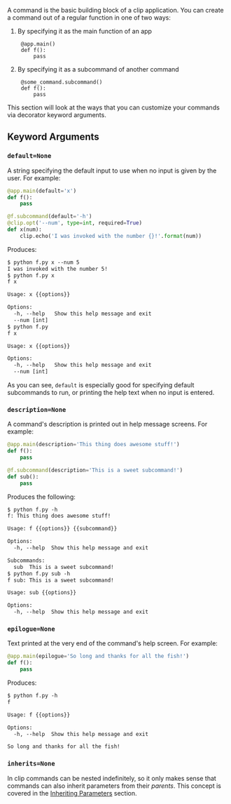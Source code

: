 A command is the basic building block of a clip application. You can create a command out of a regular function in one of two ways:

1. By specifying it as the main function of an app

        @app.main()
        def f():
            pass

2. By specifying it as a subcommand of another command

        @some_command.subcommand()
        def f():
            pass

This section will look at the ways that you can customize your commands via decorator keyword arguments.

## Keyword Arguments

### `default=None`

A string specifying the default input to use when no input is given by the user. For example:

```python
@app.main(default='x')
def f():
	pass

@f.subcommand(default='-h')
@clip.opt('--num', type=int, required=True)
def x(num):
	clip.echo('I was invoked with the number {}!'.format(num))
```

Produces:

```diff
$ python f.py x --num 5
I was invoked with the number 5!
$ python f.py x
f x

Usage: x {{options}}

Options:
  -h, --help   Show this help message and exit
  --num [int]  
$ python f.py
f x

Usage: x {{options}}

Options:
  -h, --help   Show this help message and exit
  --num [int]  
```

As you can see, `default` is especially good for specifying default subcommands to run, or printing the help text when no input is entered.

### `description=None`

A command's description is printed out in help message screens. For example:

```python
@app.main(description='This thing does awesome stuff!')
def f():
	pass

@f.subcommand(description='This is a sweet subcommand!')
def sub():
	pass
```

Produces the following:

```diff
$ python f.py -h
f: This thing does awesome stuff!

Usage: f {{options}} {{subcommand}}

Options:
  -h, --help  Show this help message and exit

Subcommands:
  sub  This is a sweet subcommand!
$ python f.py sub -h
f sub: This is a sweet subcommand!

Usage: sub {{options}}

Options:
  -h, --help  Show this help message and exit
```

### `epilogue=None`

Text printed at the very end of the command's help screen. For example:

```python
@app.main(epilogue='So long and thanks for all the fish!')
def f():
	pass
```

Produces:

```diff
$ python f.py -h
f

Usage: f {{options}}

Options:
  -h, --help  Show this help message and exit

So long and thanks for all the fish!
```

### `inherits=None`

In clip commands can be nested indefinitely, so it only makes sense that commands can also inherit parameters from their *parents*. This concept is covered in the [Inheriting Parameters](inheriting-parameters.md) section.
